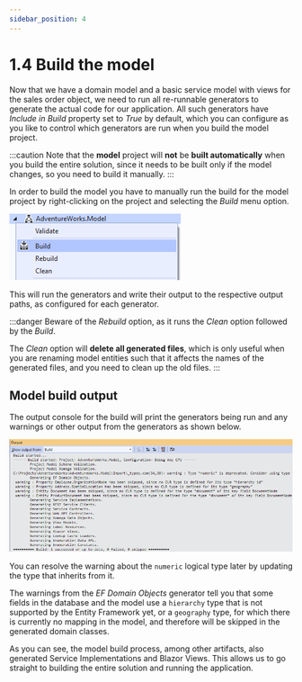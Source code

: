 ```yaml
---
sidebar_position: 4
---
```


# 1.4 Build the model

Now that we have a domain model and a basic service model with views for the sales order object, we need to run all re-runnable generators to generate the actual code for our application. All such generators have *Include in Build* property set to *True* by default, which you can configure as you like to control which generators are run when you build the model project.

:::caution
Note that the **model** project will **not** be **built automatically** when you build the entire solution, since it needs to be built only if the model changes, so you need to build it manually.
:::

In order to build the model you have to manually run the build for the model project by right-clicking on the project and selecting the *Build* menu option.

![Build menu.png](img4/build-menu.png)

This will run the generators and write their output to the respective output paths, as configured for each generator.

:::danger
Beware of the *Rebuild* option, as it runs the *Clean* option followed by the *Build*.

The *Clean* option will **delete all generated files**, which is only useful when you are renaming model entities such that it affects the names of the generated files, and you need to clean up the old files.
:::

## Model build output

The output console for the build will print the generators being run and any warnings or other output from the generators as shown below.

![Build output.png](img4/build-output.png)

You can resolve the warning about the `numeric` logical type later by updating the type that inherits from it.

The warnings from the *EF Domain Objects* generator tell you that some fields in the database and the model use a `hierarchy` type that is not supported by the Entity Framework yet, or a `geography` type, for which there is currently no mapping in the model, and therefore will be skipped in the generated domain classes.

As you can see, the model build process, among other artifacts, also generated Service Implementations and Blazor Views. This allows us to go straight to building the entire solution and running the application.
